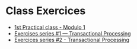 # Class Exercices

- [1st Practical class - Modulo 1](./01.md)
- [Exercises series #1 — Transactional Processing](./02.md)
- [Exercices series #2 - Transactional Processing](./03.m)
